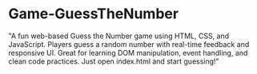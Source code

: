 # Game-GuessTheNumber
"A fun web-based Guess the Number game using HTML, CSS, and JavaScript. Players guess a random number with real-time feedback and responsive UI. Great for learning DOM manipulation, event handling, and clean code practices. Just open index.html and start guessing!"
